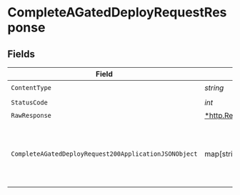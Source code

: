 # CompleteAGatedDeployRequestResponse


## Fields

| Field                                                                                                                                | Type                                                                                                                                 | Required                                                                                                                             | Description                                                                                                                          |
| ------------------------------------------------------------------------------------------------------------------------------------ | ------------------------------------------------------------------------------------------------------------------------------------ | ------------------------------------------------------------------------------------------------------------------------------------ | ------------------------------------------------------------------------------------------------------------------------------------ |
| `ContentType`                                                                                                                        | *string*                                                                                                                             | :heavy_check_mark:                                                                                                                   | N/A                                                                                                                                  |
| `StatusCode`                                                                                                                         | *int*                                                                                                                                | :heavy_check_mark:                                                                                                                   | N/A                                                                                                                                  |
| `RawResponse`                                                                                                                        | [*http.Response](https://pkg.go.dev/net/http#Response)                                                                               | :heavy_minus_sign:                                                                                                                   | N/A                                                                                                                                  |
| `CompleteAGatedDeployRequest200ApplicationJSONObject`                                                                                | map[string][CompleteAGatedDeployRequest200ApplicationJSON](../../models/operations/completeagateddeployrequest200applicationjson.md) | :heavy_minus_sign:                                                                                                                   | Returns the deploy request whose deployment has been completed                                                                       |